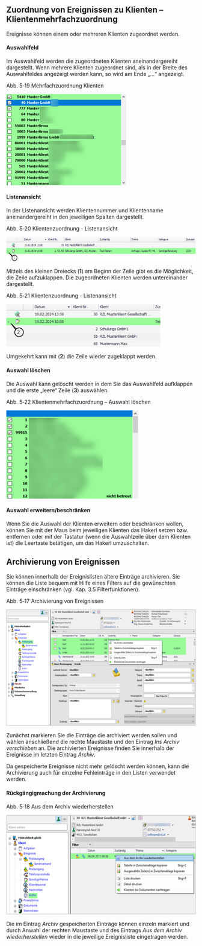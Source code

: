 ## Zuordnung von Ereignissen zu Klienten – Klientenmehrfachzuordnung

Ereignisse können einem oder mehreren Klienten zugeordnet werden.

#### Auswahlfeld

Im Auswahlfeld werden die zugeordneten Klienten aneinandergereiht
dargestellt. Wenn mehrere Klienten zugeordnet sind, als in der Breite
des Auswahlfeldes angezeigt werden kann, so wird am Ende „…“ angezeigt.

Abb. 5‑19 Mehrfachzuordnung Klienten

<img src="img/image111.png"
style="width:3.32531in;height:2.51917in" />

#### Listenansicht

In der Listenansicht werden Klientennummer und Klientenname
aneinandergereiht in den jeweiligen Spalten dargestellt.

Abb. 5‑20 Klientenzuordnung - Listenansicht

<img src="img/image112.png"
style="width:6.59375in;height:0.67965in" />

Mittels des kleinen Dreiecks (**1**) am Beginn der Zeile gibt es die
Möglichkeit, die Zeile aufzuklappen. Die zugeordneten Klienten werden
untereinander dargestellt.

Abb. 5‑21 Klientenzuordnung - Listenansicht

<img src="img/image113.png"
style="width:4.26944in;height:1.17874in" />

Umgekehrt kann mit (**2**) die Zeile wieder zugeklappt werden.

#### Auswahl löschen

Die Auswahl kann gelöscht werden in dem Sie das Auswahlfeld aufklappen
und die erste „leere“ Zeile (**3**) auswählen.

Abb. 5‑22 Klientenmehrfachzuordnung – Auswahl löschen

<img src="img/image114.png"
style="width:3.65682in;height:2.43788in" />

#### Auswahl erweitern/beschränken

Wenn Sie die Auswahl der Klienten erweitern oder beschränken wollen,
können Sie mit der Maus beim jeweiligen Klienten das Hakerl setzen bzw.
entfernen oder mit der Tastatur (wenn die Auswahlzeile über dem Klienten
ist) die Leertaste betätigen, um das Hakerl umzuschalten.


## Archivierung von Ereignissen

Sie können innerhalb der Ereignislisten ältere Einträge archivieren. Sie
können die Liste bequem mit Hilfe eines Filters auf die gewünschten
Einträge einschränken (vgl. Kap. 3.5 Filterfunktionen).

Abb. 5‑17 Archivierung von Ereignissen

<img src="img/image109.png"
style="width:6.27083in;height:3.21505in" />

Zunächst markieren Sie die Einträge die archiviert werden sollen und
wählen anschließend die rechte Maustaste und den Eintrag *Ins Archiv
verschieben* an. Die archivierten Ereignisse finden Sie innerhalb der
Ereignisse im letzten Eintrag *Archiv*.

Da gespeicherte Ereignisse nicht mehr gelöscht werden können, kann die
Archivierung auch für einzelne Fehleinträge in den Listen verwendet
werden.

#### Rückgängigmachung der Archivierung

Abb. 5‑18 Aus dem Archiv wiederherstellen

<img src="img/image110.png"
style="width:5.86458in;height:2.74264in" />

Die im Eintrag *Archiv* gespeicherten Einträge können einzeln markiert
und durch Anwahl der rechten Maustaste und des Eintrags *Aus dem Archiv
wiederherstellen* wieder in die jeweilige Ereignisliste eingetragen
werden.